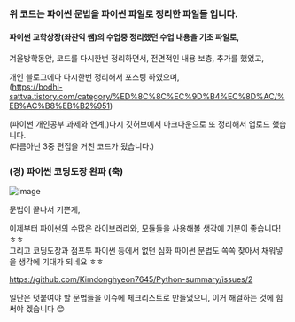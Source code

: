 ### 위 코드는 파이썬 문법을 파이썬 파일로 정리한 파일들 입니다.

#### 파이썬 교학상장(좌찬익 쌤)의 수업중 정리했던 수업 내용을 기초 파일로,

겨울방학동안, 코드를 다시한번 정리하면서, 전면적인 내용 보충, 추가를 했었고,

개인 블로그에다 다시한번 정리해서 포스팅 하였으며,  
(https://bodhi-sattva.tistory.com/category/%ED%8C%8C%EC%9D%B4%EC%8D%AC/%EB%AC%B8%EB%B2%951)

(파이썬 개인공부 과제와 연계,)다시 깃허브에서 마크다운으로 또 정리해서 업로드 했습니다.  
(다름아닌 3중 편집을 거친 코드가 됬습니다.)

### (경) 파이썬 코딩도장 완파 (축)

![image](https://user-images.githubusercontent.com/48408417/79871142-eab77b80-841e-11ea-9940-c93660307c88.png)

문법이 끝나서 기쁜게,

이제부터 파이썬의 수많은 라이브러리와, 모듈들을 사용해볼 생각에 기분이 좋습니다! ㅎㅎ  
그리고 코딩도장과 점프투 파이썬 등에서 없던 심화 파이썬 문법도 쏙쏙 찾아서 채워넣을 생각에 기대가 되네요 ㅎㅎ  

https://github.com/Kimdonghyeon7645/Python-summary/issues/2

일단은 덧붙여야 할 문법들을 이슈에 체크리스트로 만들었으니, 이거 해결하는 것에 힘써야 겠습니다 😊
